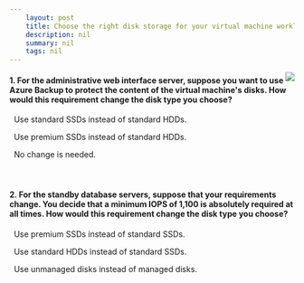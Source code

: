 ```yaml
---
    layout: post
    title: Choose the right disk storage for your virtual machine workload - Select a disk type for your workload
    description: nil
    summary: nil
    tags: nil
---
```



 <a target="_blank" href="https://docs.microsoft.com/en-us/learn/modules/choose-the-right-disk-storage-for-vm-workload/4-select-disk-type-for-your-workload/"><i class="fas fa-external-link-alt"></i> </a>
 <img align="right" src="https://docs.microsoft.com/en-us/learn/achievements/choose-the-right-disk-storage-for-vm-workload.svg">
####  1. For the administrative web interface server, suppose you want to use Azure Backup to protect the content of the virtual machine's disks. How would this requirement change the disk type you choose?


<i class='far fa-square'></i> &nbsp;&nbsp;Use standard SSDs instead of standard HDDs.

<i class='far fa-square'></i> &nbsp;&nbsp;Use premium SSDs instead of standard HDDs.

<i class='fas fa-check-square' style='color: Dodgerblue;'></i> &nbsp;&nbsp;No change is needed.
<br />
<br />
<br />

####  2. For the standby database servers, suppose that your requirements change. You decide that a minimum IOPS of 1,100 is absolutely required at all times. How would this requirement change the disk type you choose?


<i class='fas fa-check-square' style='color: Dodgerblue;'></i> &nbsp;&nbsp;Use premium SSDs instead of standard SSDs.

<i class='far fa-square'></i> &nbsp;&nbsp;Use standard HDDs instead of standard SSDs.

<i class='far fa-square'></i> &nbsp;&nbsp;Use unmanaged disks instead of managed disks.
<br />
<br />
<br />
